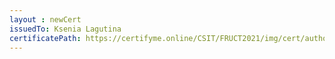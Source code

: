 ```yaml
--- 
layout : newCert 
issuedTo: Ksenia Lagutina 
certificatePath: https://certifyme.online/CSIT/FRUCT2021/img/cert/author/KseniaLagutina_670ef.png
--- 
```

